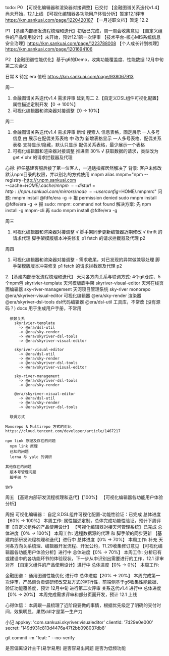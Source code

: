 todo: 
  P0
    【可视化编辑器和渲染器对接调整】已交付
    【金融图谱关系迭代v1.4】尚未开始，12.1上线
    【可视化编辑器各功能用户体验分析】暂定12.1评审 https://km.sankuai.com/page/1220420187
    【一月述职文档】暂定 12.2

  P1
    【基建内部研发流程梳理和迭代】初版已完成，周一周会收集意见
    【自定义组件的产品使用设计】未开始，预计12.1第一次评审
    【技术平台-核心MIS系统信息安全治理】https://km.sankuai.com/page/1223788008
    【个人成长计划梳理】https://km.sankuai.com/page/1201694106

  P2
    【金融图谱性能优化】基于g6的Demo，收集功能覆盖度、性能数据 12月中旬 第二次会议

  日常 & 待定
    era 值班 https://km.sankuai.com/page/938067913

周一
  1. 金融图谱关系迭代v1.4 需求评审 延到周二
  2.【自定义DSL组件可视化配置】属性描述定制开发【0 -> 100%】
  3. 可视化编辑器和渲染器对接调整【0 -> 10%】

周二
  1. 金融图谱关系迭代v1.4 需求评审
    新增 搜索人 信息表格，固定展示
    一人多号信息 由 展示在配偶关系表格 中 改为 新增表格显示
    一人多号表格、配偶关系表格 支持显示/隐藏，默认只显示 配偶关系表格，最少展示一个表格
  2. 可视化编辑器和渲染器对接调整 推进至 30%
    √ 获取数据的请求，类型改为get
    √ xhr 的请求拦截器及代理

  心得: 担任基建客服后接了第一位客人，一通瞎指挥居然解决了
    背景:
      客户未修改默认npm目录的权限，并以别名的方式使用 mnpm
        alias mnpm="npm --registry=http://r.npm.sankuai.com \
        --cache=$HOME/.cache/mnpm \
        --disturl=http://npm.sankuai.com/mirrors/node \
        --userconfig=$HOME/.mnpmrc"
    问题: 
      mnpm install @fdfe/era -g  ->  报 permission denied
      sudo mnpm install @fdfe/era -g  ->  报 sudo: mnpm: command not found
    解决方案: 
      先 npm install -g mnpm-cli
      再 sudo mnpm install @fdfe/era -g

周三
  1. 可视化编辑器和渲染器对接调整
    √ 脚手架同步更新编辑器近期修改
    √ thrift 的请求代理
    脚手架模版版本冲突修复 p1
    fetch 的请求拦截器及代理 p2
 
周四
  1. 可视化编辑器和渲染器对接调整
    - 需求收尾，对已发现的异常做兼容处理
    脚手架模版版本冲突修复 p1
    fetch 的请求拦截器及代理 p2
  
  2.【基建内部研发流程梳理和迭代】
    天河各方向关系与联调方式: 
      4个git仓库、5个npm包
        skyrivier-template        天河模版脚手架
        skyriver-visual-editor    天河在线页面编辑器
        sky-river-management      天河项目管理系统
        sky-river                 monorepo
          @era/skyriver-visual-editor  可视化编辑器
          @era/sky-render              渲染器
          @era/skyriver-dsl-tools      dsl代码编辑器
          @era/dsl-util                工具库，不常改 (没有源码？)
          docs                         用于生成用户手册，不常用

      依赖关系
        skyrivier-template
          -> @era/dsl-util
          -> @era/sky-render
          -> @era/skyriver-dsl-tools
          -> @era/skyriver-visual-editor
        
        skyriver-visual-editor
          -> @era/dsl-util
          -> @era/sky-render
          -> @era/skyriver-dsl-tools
          -> @era/skyriver-visual-editor
        
        sky-river-management
          -> @era/skyriver-dsl-tools
          -> @era/sky-render

        @era/skyriver-visual-editor
          -> @era/dsl-util
          -> @era/sky-render
          -> @era/skyriver-dsl-tools

      联调方式

    Monorepo & Multirepo 方式的对比 https://cloud.tencent.com/developer/article/1467217
        
    npm link 原理及存在的问题
      npm link 原理
      已知的问题
      lerna 与 yalc 的调研
    
    其他存在的问题
      版本号管理问题
      脚手架 与 
    
    协作

周五
  【基建内部研发流程梳理和迭代】【100%】
  【可视化编辑器各功能用户体验分析】

周报
  可视化编辑器：
    自定义DSL组件可视化配置-功能性验证：已完成
      总体进度【60% -> 100%】
      本周工作: 属性描述定制，总体完成功能性验证，预计下周评审【自定义组件的产品使用设计】
   【可视化编辑器对接天河管理系统】已完成
      总体进度【0% -> 100%】
      本周工作: 远程数据源的代理 和 脚手架的同步更新
   【基建内部研发流程梳理和迭代】进行中
      总体进度【0% -> 70%】
      本周工作: 补充 天河各方向关系梳理、编辑器开发流程、开发公约，11.29收集修订意见
   【可视化编辑器各功能用户体验分析】进行中
      总体进度【0% -> 70%】
      本周工作: 分析已有或建设中的各功能环节的体验现状，下一步从中识别出需要进行的工作，12.1 评审对齐
   【自定义组件的产品使用设计】进行中
      总体进度【0% -> 0%】
      本周工作: 

  金融图谱：
    通用图谱性能优化 进行中
      总体进度【20% -> 20%】
      本周完成第一次评审，产品侧负责调研修改交互方式的可行性，前端侧基于g6收集性能数据、验证功能覆盖度，预计 12月中旬 进行第二次评审
    关系迭代v1.4 进行中
      总体进度【0% -> 20%】
      本周完成需求评审和部分页面开发，预计 12.1 上线
    
  心得体悟：
    本周跟一晨梳理了近阶段要做的事情，根据优先级定了明确的交付时间，效果明显，果然ddl才是第一生产力
  
小记
  appkey: 'com.sankuai.skyriver.visualeditor'
  clientId: '7d29e0e000'
  secret: '149d931c813d4476a47f2bb098037db8'

  git commit -m "feat: " --no-verify

  

  是否偏离设计主干(易学易用)
  是否容易出问题
  是否为低频功能